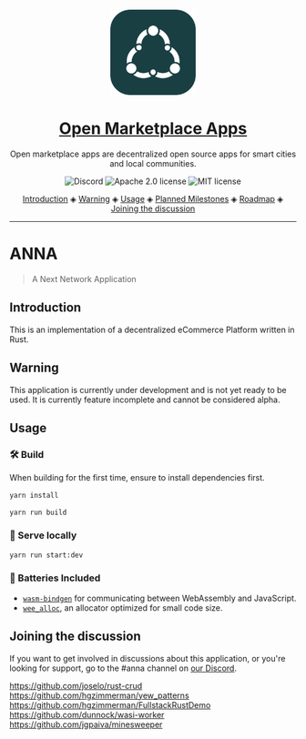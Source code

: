 <p align="center">
  <br>
  <a href="https://openmarketplace.org/">
     <img
      alt="open marketplace apps"
      src="./anna_app/static/logo.svg"
      width="150"
    />
  </a>
</p>


<h1 align="center"><a href="https://openmarketplace.org"> Open Marketplace Apps</a></h1>

<p align="center">Open marketplace apps are decentralized open source apps for smart cities and local communities.</p>

<p align="center">
  <a href="https://discord.gg/XDQQcJC" style="text-decoration:none;"><img src="https://img.shields.io/badge/Discord-9cf.svg?logo=discord" alt="Discord"></a>
  <a href="https://github.com/open-marketplace-applications/anna/blob/master/LICENSE_APACHE" style="text-decoration:none;"><img src="https://img.shields.io/github/license/open-marketplace-applications/anna.svg" alt="Apache 2.0 license"></a>
  <a href="https://github.com/open-marketplace-applications/anna/blob/master/LICENSE_MIT" style="text-decoration:none;"><img src="https://img.shields.io/github/license/open-marketplace-applications/anna.svg" alt="MIT license"></a>
</p>

<p align="center">
  <a href="#introduction">Introduction</a> ◈
  <a href="#warning">Warning</a> ◈
  <a href="#usage">Usage</a> ◈
  <a href="#planned-milestones">Planned Milestones</a> ◈  
  <a href="#roadmap">Roadmap</a> ◈
  <a href="#joining-the-discussion">Joining the discussion</a>
</p>

---

# ANNA 

> A Next Network Application

## Introduction
This is an implementation of a decentralized eCommerce Platform written in Rust.

## Warning
This application is currently under development and is not yet ready to be used. It is currently feature incomplete and cannot be considered alpha.

## Usage

### 🛠️ Build

When building for the first time, ensure to install dependencies first.

```
yarn install
```

```
yarn run build
```

### 🔬 Serve locally

```
yarn run start:dev
```


### 🔋 Batteries Included

* [`wasm-bindgen`](https://github.com/rustwasm/wasm-bindgen) for communicating
  between WebAssembly and JavaScript.
* [`wee_alloc`](https://github.com/rustwasm/wee_alloc), an allocator optimized
  for small code size.

## Joining the discussion
If you want to get involved in discussions about this application, or you're looking for support, go to the #anna channel on [our Discord](https://discord.gg/XDQQcJC).



https://github.com/joselo/rust-crud
https://github.com/hgzimmerman/yew_patterns
https://github.com/hgzimmerman/FullstackRustDemo
https://github.com/dunnock/wasi-worker
https://github.com/jgpaiva/minesweeper